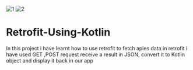 ![1](https://user-images.githubusercontent.com/59619397/133074175-3fc5e30f-80af-4dd3-b439-da8ab14dd3fb.jpg)
![2](https://user-images.githubusercontent.com/59619397/133074179-50ba4e52-c8c5-4a46-b61c-a9bfd3595630.jpg)
# Retrofit-Using-Kotlin
In this project i have learnt how to use retrofit to fetch apies data.in retrofit i have used GET ,POST request  receive a result in JSON, convert it to Kotlin object and display it back in our app 
